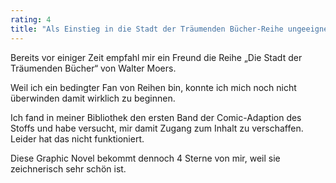 ```yaml
---
rating: 4
title: "Als Einstieg in die Stadt der Träumenden Bücher-Reihe ungeeignet."
---
```

Bereits vor einiger Zeit empfahl mir ein Freund die Reihe „Die Stadt der 
Träumenden Bücher“ von Walter Moers.

Weil ich ein bedingter Fan von Reihen bin, konnte ich mich noch nicht überwinden
damit wirklich zu beginnen.

Ich fand in meiner Bibliothek den ersten Band der Comic-Adaption des Stoffs und 
habe versucht, mir damit Zugang zum Inhalt zu verschaffen. Leider hat das nicht 
funktioniert.

Diese Graphic Novel bekommt dennoch 4 Sterne von mir, weil sie zeichnerisch sehr 
schön ist.